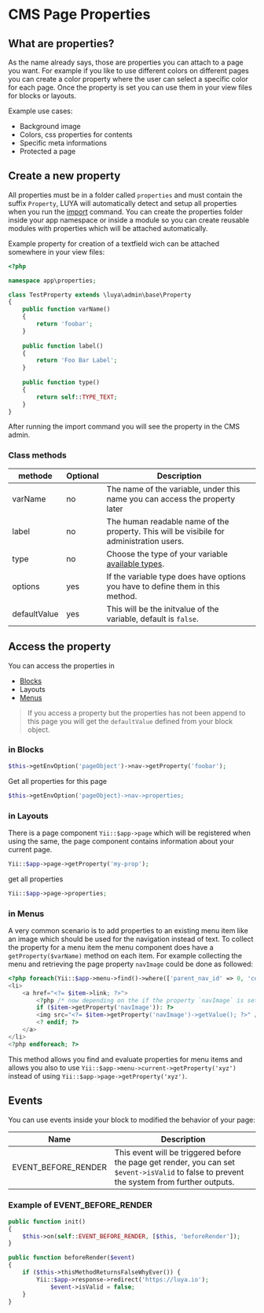 CMS Page Properties
========================

What are properties?
--------------------

As the name already says, those are properties you can attach to a page you want. For example if you like to use different colors on different pages you can create a color property where the user can select a specific color for each page. Once the property is set you can use them in your view files for blocks or layouts.

Example use cases:

+ Background image
+ Colors, css properties for contents
+ Specific meta informations
+ Protected a page

Create a new property
------------------------

All properties must be in a folder called `properties` and must contain the suffix `Property`, LUYA will automatically detect and setup all properties when you run the [import](luya-console.md) command. You can create the properties folder inside your app namespace or inside a module so you can create reusable modules with properties which will be attached automatically.

Example property for creation of a textfield wich can be attached somewhere in your view files:

```php
<?php

namespace app\properties;

class TestProperty extends \luya\admin\base\Property
{
    public function varName()
    {
        return 'foobar';
    }    
    
    public function label()
    {
        return 'Foo Bar Label';
    }
    
    public function type()
    {
        return self::TYPE_TEXT;
    }
}
```

After running the import command you will see the property in the CMS admin.


### Class methods

|methode	|Optional	|Description
|---		|---		|---
|varName	|no		|The name of the variable, under this name you can access the property later
|label		|no		|The human readable name of the property. This will be visibile for administration users.
|type		|no		|Choose the type of your variable [available types](app-block-types.md).
|options	|yes	|If the variable type does have options you have to define them in this method.
|defaultValue|yes	|This will be the initvalue of the variable, default is `false`.

Access the property
---------------------------

You can access the properties in

+ [Blocks](app-blocks.md)
+ Layouts
+ [Menus](app-menu.md)

> If you access a property but the properties has not been append to this page you will get the `defaultValue` defined from your block object.

### in Blocks

```php
$this->getEnvOption('pageObject')->nav->getProperty('foobar');
```

Get all properties for this page

```php
$this->getEnvOption('pageObject)->nav->properties;
```

### in Layouts

There is a page component `Yii::$app->page` which will be registered when using the same, the page component contains information about your current page.


```php
Yii::$app->page->getProperty('my-prop');
```

get all properties

```php
Yii::$app->page->properties;
```

### in Menus

A very common scenario is to add properties to an existing menu item like an image which should be used for the navigation instead of text. To collect the property for a menu item the menu component does have a `getProperty($varName)` method on each item. For example collecting the menu and retrieving the page property `navImage` could be done as followed:

```php
<?php foreach(Yii::$app->menu->find()->where(['parent_nav_id' => 0, 'container' => 'default'])->all() as $item): ?>
<li>
	<a href="<?= $item->link; ?>">
		<?php /* now depending on the if the property `navImage` is set for this page item we can access this property object. */
		if ($item->getProperty('navImage')): ?>
		<img src="<?= $item->getProperty('navImage')->getValue(); ?>" />
		<? endif; ?>
	</a>
</li>
<?php endforeach; ?>
```

This method allows you find and evaluate properties for menu items and allows you also to use `Yii::$app->menu->current->getProperty('xyz')` instead of using `Yii::$app->page->getProperty('xyz')`.


Events
------

You can use events inside your block to modified the behavior of your page:

|Name | Description |
|---  | ---
|EVENT_BEFORE_RENDER    |This event will be triggered before the page get render, you can set `$event->isValid` to false to prevent the system from further outputs.

### Example of EVENT_BEFORE_RENDER

```php
public function init()
{
    $this->on(self::EVENT_BEFORE_RENDER, [$this, 'beforeRender']);
}

public function beforeRender($event)
{
	if ($this->thisMethodReturnsFalseWhyEver()) {
		Yii::$app->response->redirect('https://luya.io');
    		$event->isValid = false;
	}
}
```



